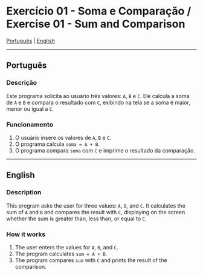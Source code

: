 # Exercício 01 - Soma e Comparação / Exercise 01 - Sum and Comparison

[Português](#português) | [English](#english)

---

<a id="português"></a>
## Português

### Descrição
Este programa solicita ao usuário três valores: `A`, `B` e `C`. Ele calcula a soma de `A` e `B` e compara o resultado com `C`, exibindo na tela se a soma é maior, menor ou igual a `C`.

### Funcionamento
1. O usuário insere os valores de `A`, `B` e `C`.
2. O programa calcula `soma = A + B`.
3. O programa compara `soma` com `C` e imprime o resultado da comparação.

---

<a id="english"></a>
## English

### Description
This program asks the user for three values: `A`, `B`, and `C`. It calculates the sum of `A` and `B` and compares the result with `C`, displaying on the screen whether the sum is greater than, less than, or equal to `C`.

### How it works
1. The user enters the values for `A`, `B`, and `C`.
2. The program calculates `sum = A + B`.
3. The program compares `sum` with `C` and prints the result of the comparison.
